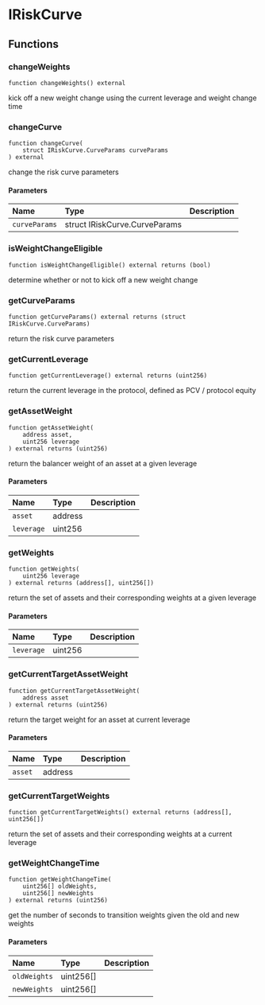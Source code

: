 # IRiskCurve

## Functions

### changeWeights

```solidity
function changeWeights() external
```

kick off a new weight change using the current leverage and weight change time

### changeCurve

```solidity
function changeCurve(
    struct IRiskCurve.CurveParams curveParams
) external
```

change the risk curve parameters

#### Parameters

| Name | Type | Description |
| :--- | :--- | :---------- |
| `curveParams` | struct IRiskCurve.CurveParams |  |

### isWeightChangeEligible

```solidity
function isWeightChangeEligible() external returns (bool)
```

determine whether or not to kick off a new weight change

### getCurveParams

```solidity
function getCurveParams() external returns (struct IRiskCurve.CurveParams)
```

return the risk curve parameters

### getCurrentLeverage

```solidity
function getCurrentLeverage() external returns (uint256)
```

return the current leverage in the protocol, defined as PCV / protocol equity

### getAssetWeight

```solidity
function getAssetWeight(
    address asset,
    uint256 leverage
) external returns (uint256)
```

return the balancer weight of an asset at a given leverage

#### Parameters

| Name | Type | Description |
| :--- | :--- | :---------- |
| `asset` | address |  |
| `leverage` | uint256 |  |

### getWeights

```solidity
function getWeights(
    uint256 leverage
) external returns (address[], uint256[])
```

return the set of assets and their corresponding weights at a given leverage

#### Parameters

| Name | Type | Description |
| :--- | :--- | :---------- |
| `leverage` | uint256 |  |

### getCurrentTargetAssetWeight

```solidity
function getCurrentTargetAssetWeight(
    address asset
) external returns (uint256)
```

return the target weight for an asset at current leverage

#### Parameters

| Name | Type | Description |
| :--- | :--- | :---------- |
| `asset` | address |  |

### getCurrentTargetWeights

```solidity
function getCurrentTargetWeights() external returns (address[], uint256[])
```

return the set of assets and their corresponding weights at a current leverage

### getWeightChangeTime

```solidity
function getWeightChangeTime(
    uint256[] oldWeights,
    uint256[] newWeights
) external returns (uint256)
```

get the number of seconds to transition weights given the old and new weights

#### Parameters

| Name | Type | Description |
| :--- | :--- | :---------- |
| `oldWeights` | uint256[] |  |
| `newWeights` | uint256[] |  |

